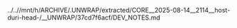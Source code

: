 ../..//mnt/h/ARCHIVE/.UNWRAP/extracted/CORE__2025-08-14__2114__host-duri-head-/__UNWRAP/37cd7f6acf/DEV_NOTES.md